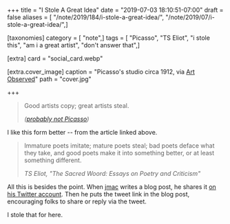 +++
title = "I Stole A Great Idea"
date = "2019-07-03 18:10:51-07:00"
draft = false
aliases = [ "/note/2019/184/i-stole-a-great-idea/", "/note/2019/07/i-stole-a-great-idea/",]

[taxonomies]
category = [ "note",]
tags = [ "Picasso", "TS Eliot", "i stole this", "am i a great artist", "don't answer that",]

[extra]
card = "social_card.webp"

[extra.cover_image]
caption = "Picasso's studio circa 1912, via [Art Observed](http://artobserved.com/2011/03/go-see-new-york-picasso-guitars-1912-1914-at-the-moma-through-june-06-2011/)"
path = "cover.jpg"

+++

> Good artists copy; great artists steal.
>
> <cite>([probably not Picasso](https://quoteinvestigator.com/2013/03/06/artists-steal/))</cite>

I like this form better -- from the article linked above.

> Immature poets imitate; mature poets steal; bad poets deface what they take,
> and good poets make it into something better, or at least something different.
>
> <cite>TS Eliot, "The Sacred Woord: Essays on Poetry and Criticism"</cite>

All this is besides the point. When [jmac][] writes a blog post, he shares it [on his Twitter account][]. Then he puts the tweet link in the blog post, encouraging folks to share or reply via the tweet.

I stole that for here.

[jmac]: https://jmac.org/
[on his Twitter account]: https://twitter.com/jmacdotorg